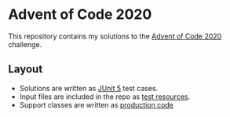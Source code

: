 # Advent of Code 2020

This repository contains my solutions to the [Advent of Code 2020](https://adventofcode.com/2020) challenge.

## Layout

- Solutions are written as [JUnit 5](https://junit.org/junit5/) test cases.
- Input files are included in the repo as [test resources](src/test/resources).
- Support classes are written as [production code](src/main/java/adventofcode)


